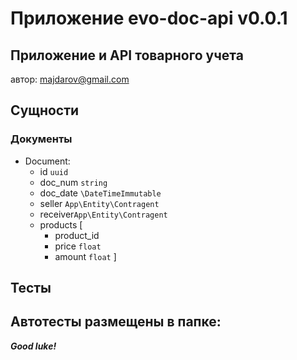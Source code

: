 #  Приложение evo-doc-api v0.0.1 
## Приложение и API товарного учета 

автор: majdarov@gmail.com

##  Сущности

### Документы 
- Document:
    - id `uuid`
    - doc_num `string`
    - doc_date `\DateTimeImmutable`
    - seller `App\Entity\Contragent`
    - receiver`App\Entity\Contragent`
    - products [
        - product_id
        - price `float`
        - amount `float`
    ]

## Тесты


## Автотесты размещены в папке:

***Good luke!***

